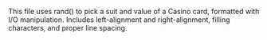 This file uses rand() to pick a suit and value of a Casino card, formatted with I/O manipulation. Includes left-alignment and right-alignment, filling characters, and proper line spacing.
